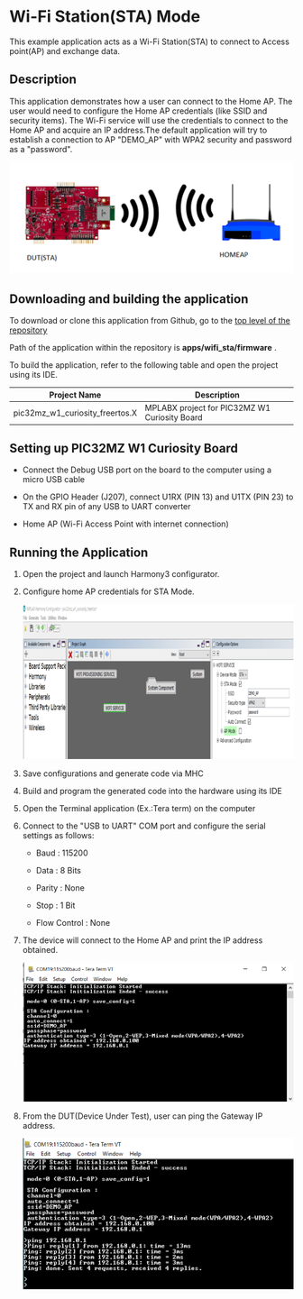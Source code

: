# Wi-Fi Station\(STA\) Mode

This example application acts as a Wi-Fi Station\(STA\) to connect to Access point\(AP\) and exchange data.

## Description

This application demonstrates how a user can connect to the Home AP. The user would need to configure the Home AP credentials \(like SSID and security items\). The Wi-Fi service will use the credentials to connect to the Home AP and acquire an IP address.The default application will try to establish a connection to AP "DEMO\_AP" with WPA2 security and password as a "password".

![wifi_sta_diagram](images/GUID-E4348BBB-7EAC-4A12-AAD2-01B0E7CDDA75-low.png)

## Downloading and building the application

To download or clone this application from Github, go to the [top level of the repository](https://github.com/Microchip-MPLAB-Harmony/wireless_apps_pic32mzw1_wfi32e01)

Path of the application within the repository is **apps/wifi\_sta/firmware** .

To build the application, refer to the following table and open the project using its IDE.

|Project Name|Description|
|------------|-----------|
|pic32mz\_w1\_curiosity\_freertos.X|MPLABX project for PIC32MZ W1 Curiosity Board|

## Setting up PIC32MZ W1 Curiosity Board

-   Connect the Debug USB port on the board to the computer using a micro USB cable

-   On the GPIO Header \(J207\), connect U1RX \(PIN 13\) and U1TX \(PIN 23\) to TX and RX pin of any USB to UART converter

-   Home AP \(Wi-Fi Access Point with internet connection\)


## Running the Application

1.  Open the project and launch Harmony3 configurator.

2.  Configure home AP credentials for STA Mode.

    ![resized_wifi_sta_MHC1](images/GUID-FFA3C0C5-13AA-4546-95EA-11D90E8D3E3F-low.png)

3.  Save configurations and generate code via MHC

4.  Build and program the generated code into the hardware using its IDE

5.  Open the Terminal application \(Ex.:Tera term\) on the computer

6.  Connect to the "USB to UART" COM port and configure the serial settings as follows:

    -   Baud : 115200

    -   Data : 8 Bits

    -   Parity : None

    -   Stop : 1 Bit

    -   Flow Control : None

7.  The device will connect to the Home AP and print the IP address obtained.

    ![wifi_sta_log1](images/GUID-B33EBE13-3C4B-42EF-9EBE-2464B59AA732-low.png)

8.  From the DUT\(Device Under Test\), user can ping the Gateway IP address.

    ![wifi_sta_log2](images/GUID-99961589-A34B-4D11-8E45-21739BB0551A-low.png)


